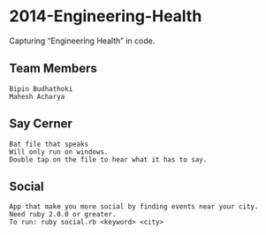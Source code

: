2014-Engineering-Health
=======================

Capturing “Engineering Health” in code.

## Team Members
	Bipin Budhathoki
	Mahesh Acharya 

## Say Cerner
	Bat file that speaks
	Will only run on windows. 
	Double tap on the file to hear what it has to say.
	
## Social 
	App that make you more social by finding events near your city.
	Need ruby 2.0.0 or greater. 
	To run: ruby social.rb <keyword> <city> 	
	